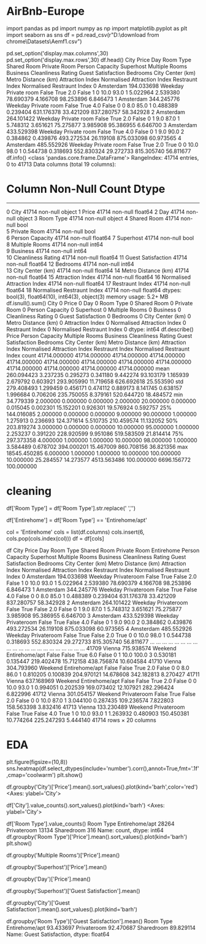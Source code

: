 # AirBnb-Europe

import pandas as pd 
import numpy as np 
import matplotlib.pyplot as plt 
import seaborn as sns
df = pd.read_csv(r"D:\download from chrome\Datasets\Aemf1.csv")

pd.set_option('display.max.columns',30)
pd.set_option('display.max.rows',30)
df.head()
City	Price	Day	Room Type	Shared Room	Private Room	Person Capacity	Superhost	Multiple Rooms	Business	Cleanliness Rating	Guest Satisfaction	Bedrooms	City Center (km)	Metro Distance (km)	Attraction Index	Normalised Attraction Index	Restraunt Index	Normalised Restraunt Index
0	Amsterdam	194.033698	Weekday	Private room	False	True	2.0	False	1	0	10.0	93.0	1	5.022964	2.539380	78.690379	4.166708	98.253896	6.846473
1	Amsterdam	344.245776	Weekday	Private room	False	True	4.0	False	0	0	8.0	85.0	1	0.488389	0.239404	631.176378	33.421209	837.280757	58.342928
2	Amsterdam	264.101422	Weekday	Private room	False	True	2.0	False	0	1	9.0	87.0	1	5.748312	3.651621	75.275877	3.985908	95.386955	6.646700
3	Amsterdam	433.529398	Weekday	Private room	False	True	4.0	False	0	1	9.0	90.0	2	0.384862	0.439876	493.272534	26.119108	875.033098	60.973565
4	Amsterdam	485.552926	Weekday	Private room	False	True	2.0	True	0	0	10.0	98.0	1	0.544738	0.318693	552.830324	29.272733	815.305740	56.811677
df.info()
<class 'pandas.core.frame.DataFrame'>
RangeIndex: 41714 entries, 0 to 41713
Data columns (total 19 columns):
 #   Column                       Non-Null Count  Dtype  
---  ------                       --------------  -----  
 0   City                         41714 non-null  object 
 1   Price                        41714 non-null  float64
 2   Day                          41714 non-null  object 
 3   Room Type                    41714 non-null  object 
 4   Shared Room                  41714 non-null  bool   
 5   Private Room                 41714 non-null  bool   
 6   Person Capacity              41714 non-null  float64
 7   Superhost                    41714 non-null  bool   
 8   Multiple Rooms               41714 non-null  int64  
 9   Business                     41714 non-null  int64  
 10  Cleanliness Rating           41714 non-null  float64
 11  Guest Satisfaction           41714 non-null  float64
 12  Bedrooms                     41714 non-null  int64  
 13  City Center (km)             41714 non-null  float64
 14  Metro Distance (km)          41714 non-null  float64
 15  Attraction Index             41714 non-null  float64
 16  Normalised Attraction Index  41714 non-null  float64
 17  Restraunt Index              41714 non-null  float64
 18  Normalised Restraunt Index   41714 non-null  float64
dtypes: bool(3), float64(10), int64(3), object(3)
memory usage: 5.2+ MB
df.isnull().sum()
City                           0
Price                          0
Day                            0
Room Type                      0
Shared Room                    0
Private Room                   0
Person Capacity                0
Superhost                      0
Multiple Rooms                 0
Business                       0
Cleanliness Rating             0
Guest Satisfaction             0
Bedrooms                       0
City Center (km)               0
Metro Distance (km)            0
Attraction Index               0
Normalised Attraction Index    0
Restraunt Index                0
Normalised Restraunt Index     0
dtype: int64
df.describe()
Price	Person Capacity	Multiple Rooms	Business	Cleanliness Rating	Guest Satisfaction	Bedrooms	City Center (km)	Metro Distance (km)	Attraction Index	Normalised Attraction Index	Restraunt Index	Normalised Restraunt Index
count	41714.000000	41714.000000	41714.000000	41714.000000	41714.000000	41714.000000	41714.000000	41714.000000	41714.000000	41714.000000	41714.000000	41714.000000	41714.000000
mean	260.094423	3.237235	0.295273	0.341180	9.442274	93.103179	1.165939	2.679792	0.603921	293.905990	11.719658	626.692618	25.553590
std	279.408493	1.299459	0.456171	0.474112	0.889173	8.141745	0.638157	1.996684	0.706206	235.750055	8.379161	520.644720	18.484572
min	34.779339	2.000000	0.000000	0.000000	2.000000	20.000000	0.000000	0.015045	0.002301	15.152201	0.926301	19.576924	0.592757
25%	144.016085	2.000000	0.000000	0.000000	9.000000	90.000000	1.000000	1.275913	0.236693	124.371614	5.510735	210.459574	11.132052
50%	203.819274	3.000000	0.000000	0.000000	10.000000	95.000000	1.000000	2.253237	0.391220	228.920599	9.951086	519.583509	21.814414
75%	297.373358	4.000000	1.000000	1.000000	10.000000	98.000000	1.000000	3.584489	0.678702	394.000201	15.467009	860.708156	36.821356
max	18545.450285	6.000000	1.000000	1.000000	10.000000	100.000000	10.000000	25.284557	14.273577	4513.563486	100.000000	6696.156772	100.000000
# cleaning

df['Room Type'] = df['Room Type'].str.replace(' ','')

df['Entirehome'] = df['Room Type'] == 'Entirehome/apt'

col = 'Entirehome'
cols = list(df.columns)
cols.insert(6, cols.pop(cols.index(col)))
df = df[cols]

df
City	Price	Day	Room Type	Shared Room	Private Room	Entirehome	Person Capacity	Superhost	Multiple Rooms	Business	Cleanliness Rating	Guest Satisfaction	Bedrooms	City Center (km)	Metro Distance (km)	Attraction Index	Normalised Attraction Index	Restraunt Index	Normalised Restraunt Index
0	Amsterdam	194.033698	Weekday	Privateroom	False	True	False	2.0	False	1	0	10.0	93.0	1	5.022964	2.539380	78.690379	4.166708	98.253896	6.846473
1	Amsterdam	344.245776	Weekday	Privateroom	False	True	False	4.0	False	0	0	8.0	85.0	1	0.488389	0.239404	631.176378	33.421209	837.280757	58.342928
2	Amsterdam	264.101422	Weekday	Privateroom	False	True	False	2.0	False	0	1	9.0	87.0	1	5.748312	3.651621	75.275877	3.985908	95.386955	6.646700
3	Amsterdam	433.529398	Weekday	Privateroom	False	True	False	4.0	False	0	1	9.0	90.0	2	0.384862	0.439876	493.272534	26.119108	875.033098	60.973565
4	Amsterdam	485.552926	Weekday	Privateroom	False	True	False	2.0	True	0	0	10.0	98.0	1	0.544738	0.318693	552.830324	29.272733	815.305740	56.811677
...	...	...	...	...	...	...	...	...	...	...	...	...	...	...	...	...	...	...	...	...
41709	Vienna	715.938574	Weekend	Entirehome/apt	False	False	True	6.0	False	0	1	10.0	100.0	3	0.530181	0.135447	219.402478	15.712158	438.756874	10.604584
41710	Vienna	304.793960	Weekend	Entirehome/apt	False	False	True	2.0	False	0	0	8.0	86.0	1	0.810205	0.100839	204.970121	14.678608	342.182813	8.270427
41711	Vienna	637.168969	Weekend	Entirehome/apt	False	False	True	2.0	False	0	0	10.0	93.0	1	0.994051	0.202539	169.073402	12.107921	282.296424	6.822996
41712	Vienna	301.054157	Weekend	Privateroom	False	True	False	2.0	False	0	0	10.0	87.0	1	3.044100	0.287435	109.236574	7.822803	158.563398	3.832416
41713	Vienna	133.230489	Weekend	Privateroom	False	True	False	4.0	True	1	0	10.0	93.0	1	1.263932	0.480903	150.450381	10.774264	225.247293	5.444140
41714 rows × 20 columns

# EDA

plt.figure(figsize=(10,8))
sns.heatmap(df.select_dtypes(include='number').corr(),annot=True,fmt='.1f',cmap='coolwarm')
plt.show()

df.groupby('City')['Price'].mean().sort_values().plot(kind='barh',color='red')
<Axes: ylabel='City'>

df['City'].value_counts().sort_values().plot(kind='barh')
<Axes: ylabel='City'>

df['Room Type'].value_counts()
Room Type
Entirehome/apt    28264
Privateroom       13134
Sharedroom          316
Name: count, dtype: int64
df.groupby('Room Type')['Price'].mean().sort_values().plot(kind='barh')
plt.show()

df.groupby('Multiple Rooms')['Price'].mean()

df.groupby('Superhost')['Price'].mean()

df.groupby('Day')['Price'].mean()

df.groupby('Superhost')['Guest Satisfaction'].mean()

df.groupby('City')['Guest Satisfaction'].mean().sort_values().plot(kind='barh')

df.groupby('Room Type')['Guest Satisfaction'].mean()
Room Type
Entirehome/apt    93.433697
Privateroom       92.470687
Sharedroom        89.829114
Name: Guest Satisfaction, dtype: float64

 
